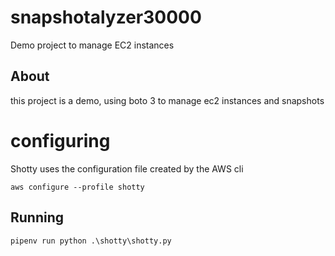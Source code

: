 # snapshotalyzer30000

Demo project to manage EC2 instances

## About

this project is a demo, using boto 3 to manage ec2 instances and snapshots

# configuring

Shotty uses the configuration file created by the AWS cli

`aws configure --profile shotty`


## Running

`pipenv run python .\shotty\shotty.py`
